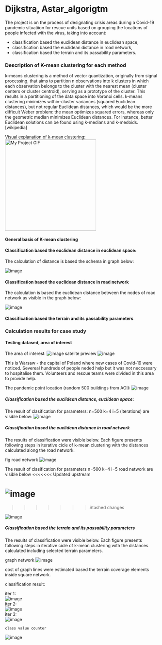 # Dijkstra, Astar_algorigtm

The project is on the process of designating crisis areas during a Covid-19 pandemic situatiion for rescue units based
on grouping the locations of people infected with the virus, taking into account:

- classification based the euclidean distance in euclidean space,
- classification based the euclidean distance in road network,
- classification based the terrain and its passability parameters.

### Description of K-mean clustering for each method

k-means clustering is a method of vector quantization, originally from signal processing, that aims to partition n
observations into k clusters in which each observation belongs to the cluster with the nearest mean (cluster centers or
cluster centroid), serving as a prototype of the cluster. This results in a partitioning of the data space into Voronoi
cells. k-means clustering minimizes within-cluster variances (squared Euclidean distances), but not regular Euclidean
distances, which would be the more difficult Weber problem: the mean optimizes squared errors, whereas only the
geometric median minimizes Euclidean distances. For instance, better Euclidean solutions can be found using k-medians
and k-medoids.[wikipedia]

Visual explanation of k-mean clustering:
<img src="https://upload.wikimedia.org/wikipedia/commons/e/ea/K-means_convergence.gif" alt="My Project GIF" width="300" height="300">

#### General basis of K-mean clustering

#### Classification based the euclidean distance in euclidean space:

The calculation of distance is based the schema in graph below:

![image](https://user-images.githubusercontent.com/45630165/153833054-0c2d4470-9c35-4f3a-99f3-bdb0a999a88a.png)

#### Classification based the euclidean distance in road network

The calculation is based the euclidean distance between the nodes of road network as visible in the graph below:

![image](https://user-images.githubusercontent.com/45630165/153853080-f2992276-493a-465b-9c2c-d298299056ea.png)

#### Classification based the terrain and its passability parameters

### Calculation results for case study

#### Testing datased, area of interest

The area of interest:
![image](https://user-images.githubusercontent.com/45630165/156719155-5f2b781a-da41-4540-a57d-9edf7fdd9bf6.png)
satelite preview
![image](https://user-images.githubusercontent.com/45630165/153831898-61d0604e-36f7-42e8-ba6b-a1f8a878ed18.png)

This is Warsaw - the capital of Poland where new cases of Covid-19 were noticed. Severeal hundreds of people neded help but it
was not neccessary to hospitalise them. Volunteers and rescue teams were divided in this area to provide help.

The pandemic point location (random 500 buildings from AOI):
![image](https://user-images.githubusercontent.com/45630165/156719346-f636e02d-0505-4821-9953-c69927382728.png)

##### Classification based the euclidean distance, euclidean space:

The result of clasification for parameters:
n=500 k=4 i=5 (iterations)
are visible below:
![image](https://user-images.githubusercontent.com/45630165/153856381-9089c253-c601-404b-9594-c8a7744b4a06.png)

##### Classification based the euclidean distance in road network

The results of classification were visible below. Each figure presents following steps in iterative cicle of k-mean
clustering with the distances calculated along the road network.


fig road network
![image](https://user-images.githubusercontent.com/45630165/156719617-b4618255-298c-4412-a8f4-75a93ab70e2c.png)

The result of clasification for parameters n=500 k=4 i=5 road network are visible below
<<<<<<< Updated upstream

![image](https://user-images.githubusercontent.com/45630165/153856174-dab4548f-6c28-4746-a386-74ac400897a5.png)
=======
>>>>>>> Stashed changes

![image](https://user-images.githubusercontent.com/45630165/153856174-dab4548f-6c28-4746-a386-74ac400897a5.png)

##### Classification based the terrain and its passability parameters

The results of classification were visible below. Each figure presents following steps in iterative cicle of k-mean
clustering with the distances calculated including selected terrain parameters.

graph network
![image](https://user-images.githubusercontent.com/45630165/156719766-175eeadd-0657-4972-850b-c375a4dda6de.png)

cost of graph lines were estimated based the terrain coverage elements inside square network.


classification result:</br>

iter 1: </br>
![image](https://user-images.githubusercontent.com/45630165/156719832-90d41393-cdf8-437e-9ddf-e033478bc669.png)</br>
iter 2:</br>
![image](https://user-images.githubusercontent.com/45630165/156719850-f61795f7-6bc9-41db-b86d-313dec53f2b3.png)</br>
iter 3:</br>
![image](https://user-images.githubusercontent.com/45630165/156720185-b1cbe98d-999f-4b8d-bbea-3ab491366a08.png)</br>


	class value counter			
![image](https://user-images.githubusercontent.com/45630165/156720370-faba5bfc-80e1-4ad7-aea2-08d69eed8448.png)

